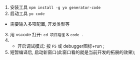 1. 安装工具 `npm install -g yo generator-code`
2. 启动工具 `yo code`
  * 需要输入多项配置, 开发类型等
3. 用 vscode 打开: `cd 项目路径` & `code .`
4. * 开启调试模式: 按 `F5` 或 debugger图标+run ;
5. 短暂编译后, 启动新窗口(此窗口看的就是当前开发的拓展的效果);